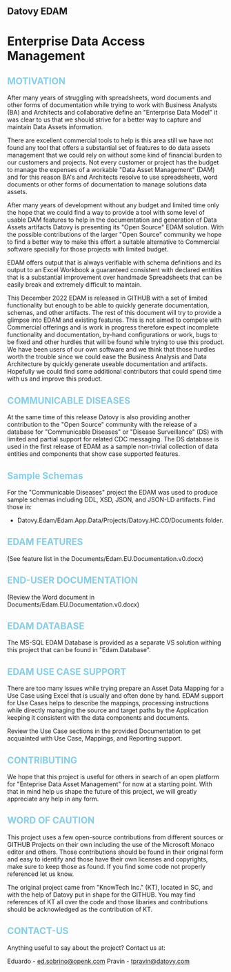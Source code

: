 ## Datovy EDAM
# Enterprise Data Access Management

## <span style="color:skyblue;font-weight:bold">MOTIVATION</span>
After many years of struggling with spreadsheets, word documents and other forms of documentation while trying to work with Business Analysts (BA) and Architects and collaborative define an "Enterprise Data Model" it was clear to us that we should strive for a better way to capture and maintain Data Assets information.

There are excellent commercial tools to help is this area still we have not found any tool that offers a substantial set of features to do data assets management that we could rely on without some kind of financial burden to our customers and projects.  Not every customer or project has the budget to manage the expenses of a workable "Data Asset Management" (DAM) and for this reason BA's and Architects resolve to use spreadsheets, word documents or other forms of documentation to manage solutions data assets.

After many years of development without any budget and limited time only the hope that we could find a way to provide a tool with some level of usable DAM features to help in the documentation and generation of Data Assets artifacts Datovy is presenting its "Open Source" EDAM solution.  With the possible contributions of the larger "Open Source" community we hope to find a better way to make this effort a suitable alternative to Commercial software specially for those projects with limited budget.

EDAM offers output that is always verifiable with schema definitions and its output to an Excel Workbook a guaranteed consistent with declared entities that is a substantial improvement over handmade Spreadsheets that can be easily break and extremely difficult to maintain.

This December 2022 EDAM is released in GITHUB with a set of limited functionality but enough to be able to quickly generate documentation, schemas, and other artifacts.  The rest of this document will try to provide a glimpse into EDAM and existing features.  This is not aimed to compete with Commercial offerings and is work in progress therefore expect incomplete functionality and documentation, by-hand configurations or work, bugs to be fixed and other hurdles that will be found while trying to use this product.  We have been users of our own software and we think that those hurdles worth the trouble since we could ease the Business Analysis and Data Architecture by quickly generate useable documentation and artifacts.   Hopefully we could find some additional contributors that could spend time with us and improve this product.

## <span style="color:skyblue;font-weight:bold">COMMUNICABLE DISEASES</span>
At the same time of this release Datovy is also providing another contribution to the "Open Source" community with the release of a database for "Communicable Diseases" or "Disease Surveillance" (DS) with limited and partial support for related CDC messaging.
The DS database is used in the first release of EDAM as a sample non-trivial collection of data entities and components that show case supported features.

## <span style="color:skyblue">Sample Schemas</span>
For the "Communicable Diseases" project the EDAM was used to produce sample schemas including DDL, XSD, JSON, and JSON-LD artifacts.  Find those in:

- Datovy.Edam/Edam.App.Data/Projects/Datovy.HC.CD/Documents folder.

## <span style="color:skyblue;font-weight:bold">EDAM FEATURES</span>
(See feature list in the Documents/Edam.EU.Documentation.v0.docx)

## <span style="color:skyblue;font-weight:bold">END-USER DOCUMENTATION</span>
(Review the Word document in Documents/Edam.EU.Documentation.v0.docx)

## <span style="color:skyblue;font-weight:bold">EDAM DATABASE</span>
The MS-SQL EDAM Database is provided as a separate VS solution withing this project that can be found in "Edam.Database".

## <span style="color:skyblue;font-weight:bold">EDAM USE CASE SUPPORT</span>
There are too many issues while trying prepare an Asset Data Mapping for a Use Case using Excel that is usually and often done by hand.  EDAM support for Use Cases helps to describe the mappings, processing instructions while directly managing the source and target paths by the Application keeping it consistent with the data components and documents.

Review the Use Case sections in the provided Documentation to get acquainted with Use Case, Mappings, and Reporting support. 

## <span style="color:skyblue;font-weight:bold">CONTRIBUTING</span>
We hope that this project is useful for others in search of an open platform for "Enteprise Data Asset Management" for now at a starting point.  With that in mind help us shape the future of this project, we will greatly appreciate any help in any form.

## <span style="color:skyblue;font-weight:bold">WORD OF CAUTION</span>
This project uses a few open-source contributions from different sources or GITHUB Projects on their own including the use of the Microsoft Monaco editor and others.  Those contributions should be found in their original form and easy to identify and those have their own licenses and copyrights, make sure to keep those as found.  If you find some code not properly referenced let us know.

The original project came from "KnowTech Inc." (KT), located in SC, and with the help of Datovy put in shape for the GITHUB.  You may find references of KT all over the code and those libaries and contributions should be acknowledged as the contribution of KT.

## <span style="color:skyblue;font-weight:bold">CONTACT-US</span>
Anything useful to say about the project?  Contact us at:

Eduardo - ed.sobrino@openk.com
Pravin - tpravin@datovy.com



